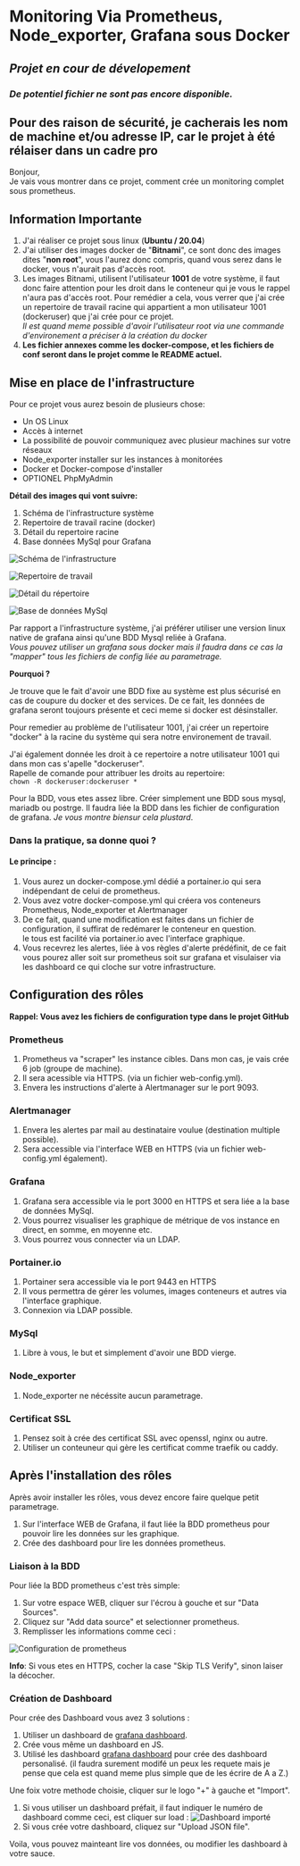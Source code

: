# **Monitoring Via Prometheus, Node_exporter, Grafana sous Docker** #  
## *Projet en cour de dévelopement* ##  
### *De potentiel fichier ne sont pas encore disponible.* ###  
## Pour des raison de sécurité, je cacherais les nom de machine et/ou adresse IP, car le projet à été rélaiser dans un cadre pro ##
Bonjour,  
Je vais vous montrer dans ce projet, comment crée un monitoring complet sous prometheus.  
## **Information Importante** ##  
1. J'ai réaliser ce projet sous linux (**Ubuntu / 20.04**)  
2. J'ai utiliser des images docker de "**Bitnami**", ce sont donc des images dites "**non root**", vous l'aurez donc compris, quand vous serez dans le docker, vous n'aurait pas d'accès root.  
3. Les images Bitnami, utilisent l'utilisateur **1001** de votre système, il faut donc faire attention pour les droit dans le conteneur qui je vous le rappel n'aura pas d'accès root. Pour remédier a cela, vous verrer que j'ai crée un repertoire de travail racine qui appartient a mon utilisateur 1001 (dockeruser) que j'ai crée pour ce projet.  
   *Il est quand meme possible d'avoir l'utilisateur root via une commande d'environement a préciser à la création du docker*
4. **Les fichier annexes comme les docker-compose, et les fichiers de conf seront dans le projet comme le README actuel.**

## **Mise en place de l'infrastructure** ##  
Pour ce projet vous aurez besoin de plusieurs chose:  
* Un OS Linux  
* Accès à internet
* La possibilité de pouvoir communiquez avec plusieur machines sur votre réseaux
* Node_exporter installer sur les instances à monitorées
* Docker et Docker-compose d'installer  
* OPTIONEL PhpMyAdmin

**Détail des images qui vont suivre:**
1. Schéma de l'infrastructure système
2. Repertoire de travail racine (docker) 
3. Détail du repertoire racine
4. Base données MySql pour Grafana

![Schéma de l'infrastructure](https://zupimages.net/up/22/18/3kmj.png)  

![Repertoire de travail](https://zupimages.net/up/22/18/bacj.jpeg)  

![Détail du répertoire](https://zupimages.net/up/22/18/1xsa.png)

![Base de données MySql](https://zupimages.net/up/22/18/j9v4.png)

Par rapport a l'infrastructure système, j'ai préférer utiliser une version linux native de grafana ainsi qu'une BDD Mysql reliée à Grafana.  
*Vous pouvez utiliser un grafana sous docker mais il faudra dans ce cas la "mapper" tous les fichiers de config liée au parametrage.*
  
**Pourquoi ?**  

Je trouve que le fait d'avoir une BDD fixe au système est plus sécurisé en cas de coupure du docker et des services. De ce fait, les données de grafana seront toujours présente et ceci meme si docker est désinstaller.  

Pour remedier au problème de l'utilisateur 1001, j'ai créer un repertoire "docker" à la racine du système qui sera notre environement de travail.  

J'ai également donnée les droit à ce repertoire a notre utilisateur 1001 qui dans mon cas s'apelle "dockeruser".  
Rapelle de comande pour attribuer les droits au repertoire:  
`chown -R dockeruser:dockeruser *`  

Pour la BDD, vous etes assez libre. Créer simplement une BDD sous mysql, mariadb ou postrge. Il faudra liée la BDD dans les fichier de configuration de grafana. *Je vous montre biensur cela plustard*.  

### **Dans la pratique, sa donne quoi ?** ###  
#### Le principe :  ####
1. Vous aurez un docker-compose.yml dédié a portainer.io qui sera indépendant de celui de prometheus.  
2. Vous avez votre docker-compose.yml qui créera vos conteneurs Prometheus, Node_exporter et Alertmanager  
3. De ce fait, quand une modification est faites dans un fichier de configuration, il suffirat de redémarer le conteneur en question.  
le tous est facilité via portainer.io avec l'interface graphique.  
4. Vous recevrez les alertes, liée à vos règles d'alerte prédéfinit, de ce fait vous pourez aller soit sur prometheus soit sur grafana et visulaiser via les dashboard ce qui cloche sur votre infrastructure.

## Configuration des rôles ##  
**Rappel: Vous avez les fichiers de configuration type dans le projet GitHub**  
### Prometheus ###  
1. Prometheus va "scraper" les instance cibles. Dans mon cas, je vais crée 6 job (groupe de machine).
2. Il sera acessible via HTTPS. (via un fichier web-config.yml).
3. Envera les instructions d'alerte à Alertmanager sur le port 9093.  

### Alertmanager ###
1. Envera les alertes par mail au destinataire voulue (destination multiple possible).
2. Sera accessible via l'interface WEB en HTTPS (via un fichier web-config.yml également).

### Grafana ###
1. Grafana sera accessible via le port 3000 en HTTPS et sera liée a la base de données MySql.
2. Vous pourrez visualiser les graphique de métrique de vos instance en direct, en somme, en moyenne etc.
3. Vous pourrez vous connecter via un LDAP.

### Portainer.io ###
1. Portainer sera accessible via le port 9443 en HTTPS
2. Il vous permettra de gérer les volumes, images conteneurs et autres via l'interface graphique.
3. Connexion via LDAP possible.  

### MySql ###
1. Libre à vous, le but et simplement d'avoir une BDD vierge.  
   
### Node_exporter ###
1. Node_exporter ne nécéssite aucun parametrage.  
   
### Certificat SSL
1. Pensez soit à crée des certificat SSL avec openssl, nginx ou autre.
2. Utiliser un conteuneur qui gère les certificat comme traefik ou caddy.

## Après l'installation des rôles ##  
Après avoir installer les rôles, vous devez encore faire quelque petit parametrage.  
1. Sur l'interface WEB de Grafana, il faut liée la BDD prometheus pour pouvoir lire les données sur les graphique.
2. Crée des dashboard pour lire les données prometheus.  

### Liaison à la BDD ###
Pour liée la BDD prometheus c'est très simple:  
1. Sur votre espace WEB, cliquer sur l'écrou à gouche et sur "Data Sources".
2. Cliquez sur "Add data source" et selectionner prometheus.
3. Remplisser les informations comme ceci :

![Configuration de prometheus](https://zupimages.net/up/22/18/x6vk.png)

**Info**: Si vous etes en HTTPS, cocher la case "Skip TLS Verify", sinon laiser la décocher.  
### Création de Dashboard ###  
Pour crée des Dashboard vous avez 3 solutions :  
1. Utiliser un dashboard de [grafana dashboard](https://grafana.com/grafana/dashboards/).
2. Crée vous même un dashboard en JS.
3. Utilisé les dashboard [grafana dashboard](https://grafana.com/grafana/dashboards/) pour crée des dashboard personalisé. (il faudra surement modifé un peux les requete mais je pense que cela est quand meme plus simple que de les écrire de A a Z.)  

Une foix votre methode choisie, cliquer sur le logo "+" à gauche et "Import".  
1. Si vous utiliser un dashboard préfait, il faut indiquer le numéro de dashboard comme ceci, est cliquer sur load : 
   ![Dashboard importé](https://zupimages.net/up/22/18/x881.png) 
2. Si vous crée votre dashboard, cliquez sur "Upload JSON file".  

Voila, vous pouvez mainteant lire vos données, ou modifier les dashboard à votre sauce.
